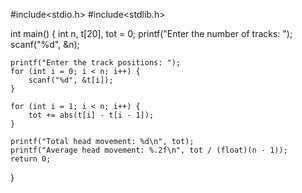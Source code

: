#include<stdio.h>
#include<stdlib.h>

int main() {
    int n, t[20], tot = 0;
    printf("Enter the number of tracks: ");
    scanf("%d", &n);

    printf("Enter the track positions: ");
    for (int i = 0; i < n; i++) {
        scanf("%d", &t[i]);
    }

    for (int i = 1; i < n; i++) {
        tot += abs(t[i] - t[i - 1]);
    }

    printf("Total head movement: %d\n", tot);
    printf("Average head movement: %.2f\n", tot / (float)(n - 1));
    return 0;
}
